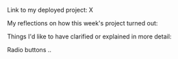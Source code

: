 Link to my deployed project: X

My reflections on how this week's project turned out: 

Things I'd like to have clarified or explained in more detail:

Radio buttons .. 
